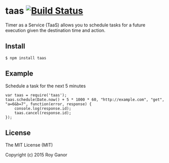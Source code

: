 # taas [![Build Status](https://travis-ci.org/ganoro/taas.svg)](https://travis-ci.org/ganoro/taas)

Timer as a Service (TaaS) allows you to schedule tasks for a future execution given the destination time and action.

## Install

```shell
$ npm install taas
```

## Example
Schedule a task for the next 5 minutes 

```shell
var taas = require('taas');
taas.schedule(Date.now() + 5 * 1000 * 60, "http://example.com", "get", "a=6&b=7", function(error, response) {
    console.log(response.id);
    taas.cancel(response.id);
});
```

## License

The MIT License (MIT)

Copyright (c) 2015 Roy Ganor
